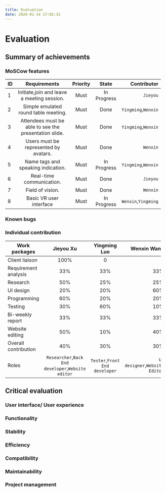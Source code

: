 ```yaml
---
title: Evaluation
date: 2020-01-14 17:02:31
---
```


# Evaluation

## Summary of achievements

### MoSCow features

| ID   | Requirements | Priority | State | Contributor |
| ---- |:------------:|:--------:|:-----:|------------:|
|1|Initiate,join and leave a meeting session.|Must|In Progress|`Jieyou`|
|2|Simple emulated round table meeting.|Must|Done|`Yingming`,`Wenxin`|
|3|Attendees must be able to see the presentation slide.|Must|Done|`Yingming`,`Wenxin`|
|4|Users must be represented by avatars.|Must|Done|`Wenxin`|
|5|Name tags and speaking indication.|Must|In Progress|`Yingming`,`Wenxin`|
|6|Real-time communication.|Must|Done|`Jieyou`|
|7|Field of vision.|Must|Done|`Wenxin`|
|8|Basic VR user interface|Must|In Progress|`Wenxin`,`Yingming`|


### Known bugs

### Individual contribution
| Work packages | Jieyou Xu | Yingming Luo | Wenxin Wang|
| ------------- |:---------:|:------------:|-----------:|
|Client liaison|100%|0|0|
|Requirement analysis|33%|33%|33%|
|Research|50%|25%|25%|
|UI design|20%|20%|60%|
|Programming|60%|20%|20%|
|Testing|30%|60%|10%|
|Bi-weekly report|33%|33%|33%|
|Website editing|50%|10%|40%|
|Overall contribution|40%|30%|30%|
|Roles|`Researcher`,`Back End developer`,`Website editor`|`Tester`,`Front End developer`|`UI designer`,`Website Editor`|


## Critical evaluation

### User interface/ User experience

### Functionality

### Stability

### Efficiency

### Compatibility

### Maintainability

### Project management

